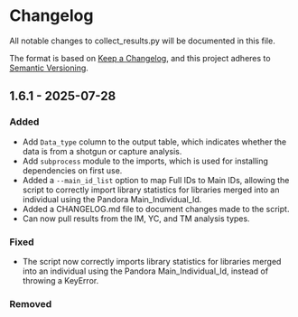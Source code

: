 # Changelog

All notable changes to collect_results.py will be documented in this file.

The format is based on [Keep a Changelog](https://keepachangelog.com/en/1.1.0/),
and this project adheres to [Semantic Versioning](https://semver.org/spec/v2.0.0.html).

## 1.6.1 - 2025-07-28

### Added

- Add `Data_type` column to the output table, which indicates whether the data is from a shotgun or capture analysis.
- Add `subprocess` module to the imports, which is used for installing dependencies on first use.
- Added a `--main_id_list` option to map Full IDs to Main IDs, allowing the script to correctly import library statistics for libraries merged into an individual using the Pandora Main_Individual_Id.
- Added a CHANGELOG.md file to document changes made to the script.
- Can now pull results from the IM, YC, and TM analysis types.

### Fixed

- The script now correctly imports library statistics for libraries merged into an individual using the Pandora Main_Individual_Id, instead of throwing a KeyError.

### Removed
